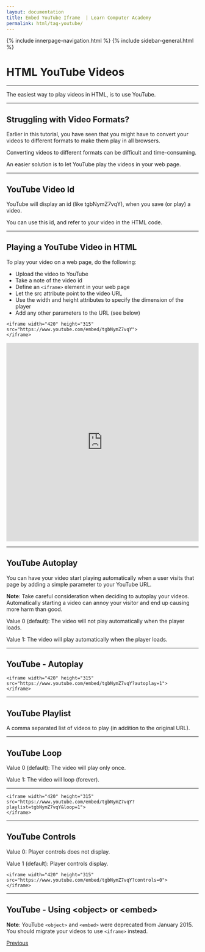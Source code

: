 ```yaml
---
layout: documentation
title: Embed YouTube Iframe  | Learn Computer Academy
permalink: html/tag-youtube/
---
```

<div class="loader">
{% include innerpage-navigation.html %}
{% include sidebar-general.html %}
            <div class="page-content">
                <div class="content-wrapper">
                    <div class="row">
                        <div class="col-md-9 content">
                            <!-- Your content goes started here -->
                            <div class="doc-content">
                                <h1>HTML YouTube Videos</h1>
                                <hr>
                                <p>The easiest way to play videos in HTML, is to use YouTube.</p>
                                <hr>
                                <h2>Struggling with Video Formats?</h2>
                                <p>Earlier in this tutorial, you have seen that you might have to convert your videos to different formats to make them play in all browsers.</p>
                                <p>Converting videos to different formats can be difficult and time-consuming.</p>
                                <p>An easier solution is to let YouTube play the videos in your web page.</p>
                                <hr>
                                <h2>YouTube Video Id</h2>
                                <p>YouTube will display an id (like tgbNymZ7vqY), when you save (or play) a video.</p>
                                <p>You can use this id, and refer to your video in the HTML code.</p>
                                <hr>
                                <h2>Playing a YouTube Video in HTML</h2>
                                <p>To play your video on a web page, do the following:</p>
                                <ul>
                                    <li>Upload the video to YouTube</li>
                                    <li>Take a note of the video id</li>
                                    <li>Define an <code>&lt;iframe></code> element in your web page</li>
                                    <li>Let the src attribute point to the video URL</li>
                                    <li>Use the width and height attributes to specify the dimension of the player</li>
                                    <li>Add any other parameters to the URL (see below)</li>
                                </ul>
                                <pre class="snippet"><code class="html">&lt;iframe width="420" height="315"
src="https://www.youtube.com/embed/tgbNymZ7vqY">
&lt;/iframe></code></pre>
                                <iframe width="100%" height="520" style="border: none;" src="https://www.youtube.com/embed/GY-CLke_gVI" allow="accelerometer; autoplay; encrypted-media; gyroscope; picture-in-picture" allowfullscreen></iframe>
                                <hr>
                                <h2>YouTube Autoplay</h2>
                                <p>You can have your video start playing automatically when a user visits that page by adding a simple parameter to your YouTube URL.</p>
                                <p class="note"><b>Note</b>: Take careful consideration when deciding to autoplay your videos. Automatically starting a video can annoy your visitor and end up causing more harm than good.</p>
                                <p>Value 0 (default): The video will not play automatically when the player loads.</p>
                                <p>Value 1: The video will play automatically when the player loads.</p>
                                <hr>
                                <h2>YouTube - Autoplay</h2>
                                <pre class="snippet"><code class="html">&lt;iframe width="420" height="315"
src="https://www.youtube.com/embed/tgbNymZ7vqY?autoplay=1">
&lt;/iframe></code></pre>
                                <hr>
                                <h2>YouTube Playlist</h2>
                                <p>A comma separated list of videos to play (in addition to the original URL).</p>
                                <hr>
                                <h2>YouTube Loop</h2>
                                <p>Value 0 (default): The video will play only once.</p>
                                <p>Value 1: The video will loop (forever).</p>
                                <hr>
                                <pre class="snippet"><code class="html">&lt;iframe width="420" height="315"
src="https://www.youtube.com/embed/tgbNymZ7vqY?playlist=tgbNymZ7vqY&loop=1">
&lt;/iframe></code></pre>
                                <hr>
                                <h2>YouTube Controls</h2>
                                <p>Value 0: Player controls does not display.</p>
                                <p>Value 1 (default): Player controls display.</p>
                                <pre class="snippet"><code class="html">&lt;iframe width="420" height="315"
src="https://www.youtube.com/embed/tgbNymZ7vqY?controls=0">
&lt;/iframe></code></pre>
                                <hr>
                                <h2>YouTube - Using &lt;object> or &lt;embed></h2>
                                <p><b>Note</b>: YouTube <code>&lt;object></code> and <code>&lt;embed></code> were deprecated from January 2015. You should migrate your videos to use <code>&lt;iframe></code> instead.</p>
                            </div>
                            <!-- /.Your content goes ends here -->
                            <div class="footer-btn d-flex justify-content-between">
                                <a href="tag-audio" class="btn"><i class="fas fa-arrow-circle-left"></i>Previous</a>
                                <!-- <a href="#" class="btn">Next<i class="fas fa-arrow-circle-right"></i></a> -->
                            </div>
                            <!-- /.End of footer button -->
                        </div>
                        <!-- Right Sidebar Start-->
                        <?php include '../includes/right-sidebar-innerpage.php'; ?>
                        <!-- Right-Sidebar End -->
                    </div>
                </div>



